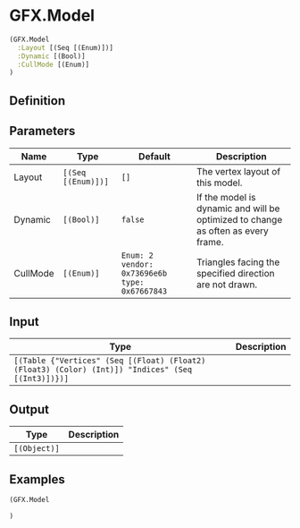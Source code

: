 # GFX.Model

```clojure
(GFX.Model
  :Layout [(Seq [(Enum)])]
  :Dynamic [(Bool)]
  :CullMode [(Enum)]
)
```

## Definition


## Parameters
| Name | Type | Default | Description |
|------|------|---------|-------------|
| Layout | `[(Seq [(Enum)])]` | `[]` | The vertex layout of this model. |
| Dynamic | `[(Bool)]` | `false` | If the model is dynamic and will be optimized to change as often as every frame. |
| CullMode | `[(Enum)]` | `Enum: 2 vendor: 0x73696e6b type: 0x67667843` | Triangles facing the specified direction are not drawn. |


## Input
| Type | Description |
|------|-------------|
| `[(Table {"Vertices" (Seq [(Float) (Float2) (Float3) (Color) (Int)]) "Indices" (Seq [(Int3)])})]` |  |


## Output
| Type | Description |
|------|-------------|
| `[(Object)]` |  |


## Examples

```clojure
(GFX.Model

)
```
